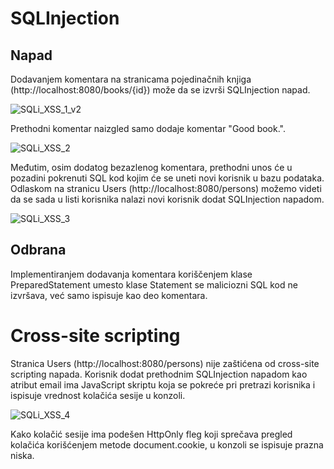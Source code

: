 # SQLInjection

## Napad

Dodavanjem komentara na stranicama pojedinačnih knjiga (http://localhost:8080/books/{id}) može da se izvrši SQLInjection napad.

![SQLi_XSS_1_v2](https://github.com/jormundur00/RealBookStore/assets/99336265/0d7c9627-e4d2-4d5b-b76c-3990730f7546)

Prethodni komentar naizgled samo dodaje komentar "Good book.".

![SQLi_XSS_2](https://github.com/jormundur00/RealBookStore/assets/99336265/ee1cc91a-3dde-4073-8770-65e0d1f18840)

Međutim, osim dodatog bezazlenog komentara, prethodni unos će u pozadini pokrenuti SQL kod kojim će se uneti novi korisnik u bazu podataka.
Odlaskom na stranicu Users (http://localhost:8080/persons) možemo videti da se sada u listi korisnika nalazi novi korisnik dodat SQLInjection napadom.

![SQLi_XSS_3](https://github.com/jormundur00/RealBookStore/assets/99336265/1603d3a2-9a3c-433a-9da7-690e32eb04b6)

## Odbrana

Implementiranjem dodavanja komentara koriščenjem klase PreparedStatement umesto klase Statement se maliciozni SQL kod ne izvršava, već samo ispisuje kao deo komentara.

# Cross-site scripting

Stranica Users (http://localhost:8080/persons) nije zaštićena od cross-site scripting napada.
Korisnik dodat prethodnim SQLInjection napadom kao atribut email ima JavaScript skriptu koja se pokreće pri pretrazi korisnika i ispisuje vrednost kolačića sesije u konzoli.

![SQLi_XSS_4](https://github.com/jormundur00/RealBookStore/assets/99336265/22754445-0325-4eba-b3fe-c0ea56d5934c)

Kako kolačić sesije ima podešen HttpOnly fleg koji sprečava pregled kolačića korišćenjem metode document.cookie, u konzoli se ispisuje prazna niska.
